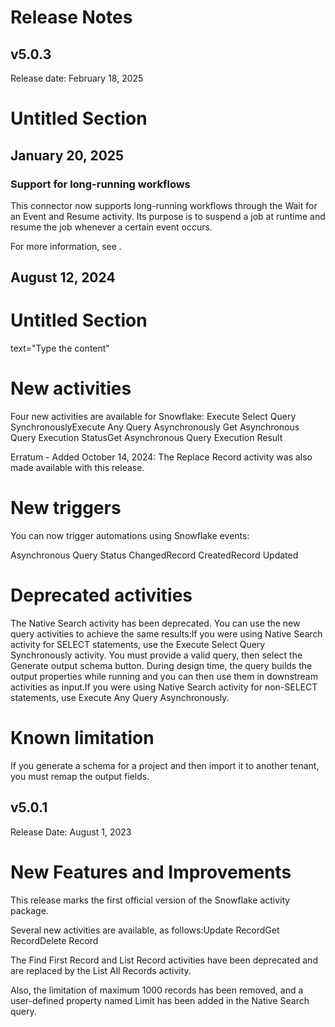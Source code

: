 ﻿# Release Notes


## v5.0.3

Release date: February 18, 2025

# Untitled Section


## January 20, 2025




### Support for long-running workflows

This connector now supports long-running workflows through the Wait for an Event and
                Resume activity. Its purpose is to suspend a job at runtime and resume the job
            whenever a certain event occurs.

For more information, see .


## August 12, 2024

# Untitled Section

text="Type the content"

# New activities

Four new activities are available for Snowflake: Execute Select Query SynchronouslyExecute Any Query Asynchronously Get Asynchronous Query Execution StatusGet Asynchronous Query Execution Result

Erratum - Added October 14, 2024: The Replace Record activity was also
                made available with this release.

# New triggers

You can now trigger automations using Snowflake events:

Asynchronous Query Status ChangedRecord CreatedRecord Updated

# Deprecated activities

The Native Search activity has been deprecated. You can use the new query activities to achieve the same results:If you were using Native Search activity for SELECT statements, use the Execute Select Query Synchronously activity. You must provide a valid query, then select the Generate output schema button. During design time, the query builds the output properties while running and you can then use them in downstream activities as input.If you were using Native Search activity for non-SELECT statements, use Execute Any Query Asynchronously.

# Known limitation

If you generate a schema for a project and then import it to another tenant, you must remap the output fields.


## v5.0.1

Release Date: August 1, 2023

# New Features and Improvements

This release marks the first official version of the Snowflake activity package.

Several new activities are available, as follows:Update RecordGet RecordDelete Record

The Find First Record and List Record activities have been deprecated and are replaced by the List All Records activity.

Also, the limitation of maximum 1000 records has been removed, and a user-defined property named Limit has been added in the Native Search query.

